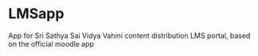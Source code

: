 # LMSapp
App for Sri Sathya Sai Vidya Vahini content distribution LMS portal, based on the official moodle app
